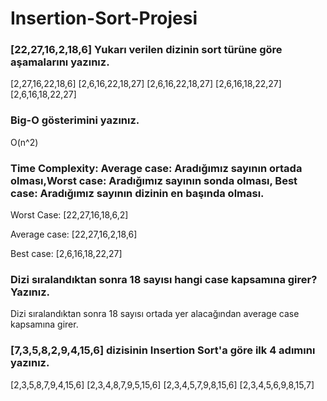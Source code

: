 # Insertion-Sort-Projesi

### [22,27,16,2,18,6]  Yukarı verilen dizinin sort türüne göre aşamalarını yazınız.
[2,27,16,22,18,6] 
[2,6,16,22,18,27] 
[2,6,16,22,18,27] 
[2,6,16,18,22,27] 
[2,6,16,18,22,27] 


### Big-O gösterimini yazınız.
O(n^2)


### Time Complexity: Average case: Aradığımız sayının ortada olması,Worst case: Aradığımız sayının sonda olması, Best case: Aradığımız sayının dizinin en başında olması.

Worst Case:
[22,27,16,18,6,2] 

Average case: 
[22,27,16,2,18,6] 

Best case: 
[2,6,16,18,22,27] 



### Dizi sıralandıktan sonra 18 sayısı hangi case kapsamına girer? Yazınız.
Dizi sıralandıktan sonra 18 sayısı ortada yer alacağından average case kapsamına girer.



### [7,3,5,8,2,9,4,15,6] dizisinin Insertion Sort'a göre ilk 4 adımını yazınız.

[2,3,5,8,7,9,4,15,6] 
[2,3,4,8,7,9,5,15,6] 
[2,3,4,5,7,9,8,15,6] 
[2,3,4,5,6,9,8,15,7] 



